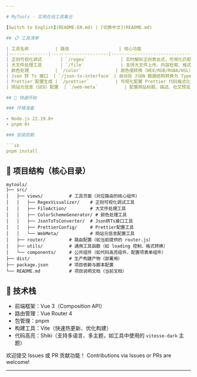 ```yaml
---

# MyTools - 实用在线工具集合

[Switch to English](README-EN.md) | [切换中文](README.md)

## 📋 工具清单

| 工具名称          | 路径                   | 核心功能                                                     |
|---------------|----------------------|----------------------------------------------------------|
| 正则可视化调试       | `/regex`             | 实时解析正则表达式，可视化匹配过程，支持正则语法校验与替换测试                          |
| 大文件处理工具       | `/file`              | 支持大文件上传、内容检索、格式转换（如 TXT/CSV 互转）、分片处理（避免内存溢出）             |
| 颜色处理          | `/color`             | 颜色值转换（HEX/RGB/RGBA/HSL）、配色方案生成、对比度检测（符合 WCAG 标准）         |
| Json 转 Ts 接口  | `/json-to-interface` | 自动将 JSON 数据结构转换为 TypeScript 接口类型，支持嵌套结构与数组解析             |
| Prettier 配置生成 | `/prettier`          | 可视化配置 Prettier 代码格式化规则，实时预览效果并一键导出配置文件                   |
| 网站元信息（SEO）配置  | `/web-meta`          | 配置网站标题、描述、社交预览（Open Graph/Twitter Card），导出可直接使用的 HTML 文件 |

## 🚀 快速开始

### 环境准备

- Node.js 22.19.0+
- pnpm 8+

### 安装依赖

```sh
pnpm install
```

## 📁 项目结构（核心目录）

```
mytools/
├── src/
│   ├── views/          # 工具页面（对应路由的核心组件）
│   │   ├── RegexVisualizer/    # 正则可视化调试工具
│   │   ├── FileAction/         # 大文件处理工具
│   │   ├── ColorSchemeGenerator/ # 颜色处理工具
│   │   ├── JsonToTsConverter/  # Json转Ts接口工具
│   │   ├── PrettierConfig/     # Prettier配置工具
│   │   └── WebMeta/            # 网站元信息配置工具
│   ├── router/         # 路由配置（如当前提供的 router.js）
│   ├── utils/          # 通用工具函数（如 loading 控制、格式转换）
│   └── components/     # 公共组件（如代码高亮组件、配置项表单组件）
├── dist/               # 生产构建产物（部署用）
├── package.json        # 项目依赖与脚本配置
└── README.md           # 项目说明文档（当前文档）
```

## 🎨 技术栈

- 前端框架：Vue 3（Composition API）
- 路由管理：Vue Router 4
- 包管理：pnpm
- 构建工具：Vite（快速热更新、优化构建）
- 代码高亮：Shiki（支持多语言、多主题，如工具中使用的 `vitesse-dark` 主题）

欢迎提交 Issues 或 PR 贡献功能！
Contributions via Issues or PRs are welcome!

---
```

